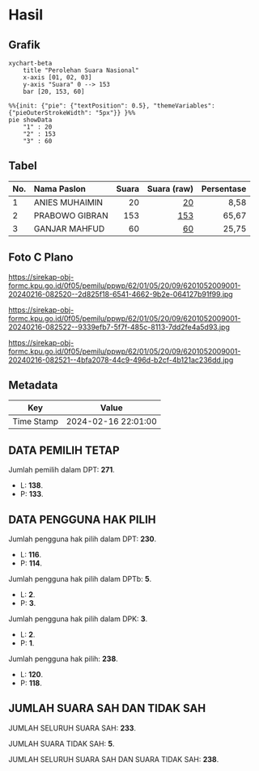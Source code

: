 # Hasil

## Grafik

```mermaid
xychart-beta
    title "Perolehan Suara Nasional"
    x-axis [01, 02, 03]
    y-axis "Suara" 0 --> 153
    bar [20, 153, 60]
```

```mermaid
%%{init: {"pie": {"textPosition": 0.5}, "themeVariables": {"pieOuterStrokeWidth": "5px"}} }%%
pie showData
    "1" : 20
    "2" : 153
    "3" : 60
```

## Tabel

| No. | Nama Paslon    | Suara | Suara (raw) | Persentase |
|:--- |:-------------- | -----:| -----------:| ----------:|
| 1   | ANIES MUHAIMIN | 20    | [20][p-1]   | 8,58       |
| 2   | PRABOWO GIBRAN | 153   | [153][p-2]  | 65,67      |
| 3   | GANJAR MAHFUD  | 60    | [60][p-3]   | 25,75      |


[p-1]: https://github.com/gigit-pemilu/pemilu-2024/blob/main/pilpres/hitung-suara/sub/62-kalimantan-tengah/sub/01-kotawaringin-barat/sub/05-pangkalan-lada/sub/2009-kadipi-atas/sub/001-tps/sub/paslon-1.txt
[p-2]: https://github.com/gigit-pemilu/pemilu-2024/blob/main/pilpres/hitung-suara/sub/62-kalimantan-tengah/sub/01-kotawaringin-barat/sub/05-pangkalan-lada/sub/2009-kadipi-atas/sub/001-tps/sub/paslon-2.txt
[p-3]: https://github.com/gigit-pemilu/pemilu-2024/blob/main/pilpres/hitung-suara/sub/62-kalimantan-tengah/sub/01-kotawaringin-barat/sub/05-pangkalan-lada/sub/2009-kadipi-atas/sub/001-tps/sub/paslon-3.txt

## Foto C Plano

https://sirekap-obj-formc.kpu.go.id/0f05/pemilu/ppwp/62/01/05/20/09/6201052009001-20240216-082520--2d825f18-6541-4662-9b2e-064127b91f99.jpg

https://sirekap-obj-formc.kpu.go.id/0f05/pemilu/ppwp/62/01/05/20/09/6201052009001-20240216-082522--9339efb7-5f7f-485c-8113-7dd2fe4a5d93.jpg

https://sirekap-obj-formc.kpu.go.id/0f05/pemilu/ppwp/62/01/05/20/09/6201052009001-20240216-082521--4bfa2078-44c9-496d-b2cf-4b121ac236dd.jpg


## Metadata

| Key        | Value               |
| ---------- | ------------------- |
| Time Stamp | 2024-02-16 22:01:00 |


## DATA PEMILIH TETAP

Jumlah pemilih dalam DPT: **271**.
 * L: **138**.
 * P: **133**.

## DATA PENGGUNA HAK PILIH

Jumlah pengguna hak pilih dalam DPT: **230**.
 * L: **116**.
 * P: **114**.

Jumlah pengguna hak pilih dalam DPTb: **5**.
 * L: **2**.
 * P: **3**.

Jumlah pengguna hak pilih dalam DPK: **3**.
 * L: **2**.
 * P: **1**.

Jumlah pengguna hak pilih: **238**.
 * L: **120**.
 * P: **118**.

## JUMLAH SUARA SAH DAN TIDAK SAH

JUMLAH SELURUH SUARA SAH: **233**.

JUMLAH SUARA TIDAK SAH: **5**.

JUMLAH SELURUH SUARA SAH DAN SUARA TIDAK SAH: **238**.


